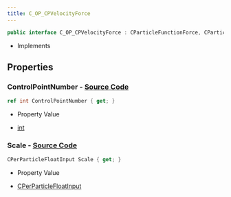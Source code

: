 ```yaml
---
title: C_OP_CPVelocityForce
---
```


```csharp
public interface C_OP_CPVelocityForce : CParticleFunctionForce, CParticleFunction, ISchemaClass<CParticleFunction>, ISchemaClass<CParticleFunctionForce>, ISchemaClass<C_OP_CPVelocityForce>, ISchemaField, ISchemaClass, INativeHandle
```

- Implements

## Properties

### **ControlPointNumber** - [Source Code](https://github.com/swiftly-solution/swiftlys2/blob/main/managed/src/SwiftlyS2.Generated/Schemas/Interfaces/C_OP_CPVelocityForce.cs#L16)

```csharp
ref int ControlPointNumber { get; }
```

- Property Value

- [int](https://learn.microsoft.com/dotnet/api/system.int32)

### **Scale** - [Source Code](https://github.com/swiftly-solution/swiftlys2/blob/main/managed/src/SwiftlyS2.Generated/Schemas/Interfaces/C_OP_CPVelocityForce.cs#L18)

```csharp
CPerParticleFloatInput Scale { get; }
```

- Property Value

- [CPerParticleFloatInput](/docs/api/shared/schemadefinitions/cperparticlefloatinput)

